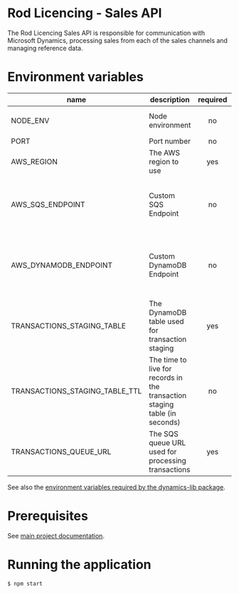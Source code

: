 # Rod Licencing - Sales API

The Rod Licencing Sales API is responsible for communication with Microsoft Dynamics, processing sales from each of the sales channels and managing reference data.

# Environment variables

| name                           | description                                                                | required | default         | valid                                                                                          | notes                                                                |
| ------------------------------ | -------------------------------------------------------------------------- | :------: | --------------- | ---------------------------------------------------------------------------------------------- | -------------------------------------------------------------------- |
| NODE_ENV                       | Node environment                                                           |    no    |                 | development, test, production                                                                  |                                                                      |
| PORT                           | Port number                                                                |    no    | 4000            |                                                                                                |                                                                      |
| AWS_REGION                     | The AWS region to use                                                      |   yes    |                 | See [AWS Regions](https://docs.aws.amazon.com/general/latest/gr/rande.html#regional-endpoints) |                                                                      |
| AWS_SQS_ENDPOINT               | Custom SQS Endpoint                                                        |    no    | Region specific |                                                                                                | Used to override the SQS service endpoint for local development      |
| AWS_DYNAMODB_ENDPOINT          | Custom DynamoDB Endpoint                                                   |    no    | Region specific |                                                                                                | Used to override the DynamoDB service endpoint for local development |
| TRANSACTIONS_STAGING_TABLE     | The DynamoDB table used for transaction staging                            |   yes    |                 |                                                                                                |                                                                      |
| TRANSACTIONS_STAGING_TABLE_TTL | The time to live for records in the transaction staging table (in seconds) |    no    | 24 hours        |                                                                                                |                                                                      |
| TRANSACTIONS_QUEUE_URL         | The SQS queue URL used for processing transactions                         |   yes    |                 |                                                                                                |                                                                      |

See also the [environment variables required by the dynamics-lib package](../dynamics-lib/README.md).

# Prerequisites

See [main project documentation](../../README.md).

# Running the application

`$ npm start`
